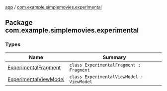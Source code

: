 [app](../index.md) / [com.example.simplemovies.experimental](./index.md)

## Package com.example.simplemovies.experimental

### Types

| Name | Summary |
|---|---|
| [ExperimentalFragment](-experimental-fragment/index.md) | `class ExperimentalFragment : Fragment` |
| [ExperimentalViewModel](-experimental-view-model/index.md) | `class ExperimentalViewModel : ViewModel` |
